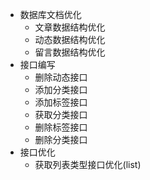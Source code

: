* 数据库文档优化
  * 文章数据结构优化
  * 动态数据结构优化
  * 留言数据结构优化
* 接口编写
  * 删除动态接口
  * 添加分类接口
  * 添加标签接口
  * 获取分类接口
  * 删除标签接口
  * 删除分类接口
* 接口优化
  * 获取列表类型接口优化(list)